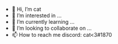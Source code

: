 - 👋 Hi, I’m cat
- 👀 I’m interested in ...
- 🌱 I’m currently learning ...
- 💞️ I’m looking to collaborate on ...
- 📫 How to reach me discord: cat<3#1870

<!---
catggd/catggd is a ✨ special ✨ repository because its `README.md` (this file) appears on your GitHub profile.
You can click the Preview link to take a look at your changes.
--->
